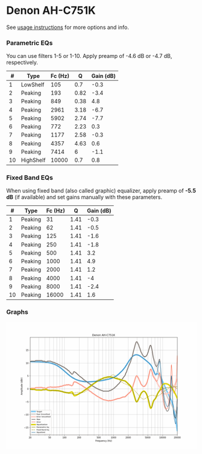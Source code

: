 # Denon AH-C751K
See [usage instructions](https://github.com/jaakkopasanen/AutoEq#usage) for more options and info.

### Parametric EQs
You can use filters 1-5 or 1-10. Apply preamp of -4.6 dB or -4.7 dB, respectively.

|   # | Type      |   Fc (Hz) |    Q |   Gain (dB) |
|-----|-----------|-----------|------|-------------|
|   1 | LowShelf  |       105 | 0.7  |        -0.3 |
|   2 | Peaking   |       193 | 0.82 |        -3.4 |
|   3 | Peaking   |       849 | 0.38 |         4.8 |
|   4 | Peaking   |      2961 | 3.18 |        -6.7 |
|   5 | Peaking   |      5902 | 2.74 |        -7.7 |
|   6 | Peaking   |       772 | 2.23 |         0.3 |
|   7 | Peaking   |      1177 | 2.58 |        -0.3 |
|   8 | Peaking   |      4357 | 4.63 |         0.6 |
|   9 | Peaking   |      7414 | 6    |        -1.1 |
|  10 | HighShelf |     10000 | 0.7  |         0.8 |

### Fixed Band EQs
When using fixed band (also called graphic) equalizer, apply preamp of **-5.5 dB** (if available) and set gains manually with these parameters.

|   # | Type    |   Fc (Hz) |    Q |   Gain (dB) |
|-----|---------|-----------|------|-------------|
|   1 | Peaking |        31 | 1.41 |        -0.3 |
|   2 | Peaking |        62 | 1.41 |        -0.5 |
|   3 | Peaking |       125 | 1.41 |        -1.6 |
|   4 | Peaking |       250 | 1.41 |        -1.8 |
|   5 | Peaking |       500 | 1.41 |         3.2 |
|   6 | Peaking |      1000 | 1.41 |         4.9 |
|   7 | Peaking |      2000 | 1.41 |         1.2 |
|   8 | Peaking |      4000 | 1.41 |        -4   |
|   9 | Peaking |      8000 | 1.41 |        -2.4 |
|  10 | Peaking |     16000 | 1.41 |         1.6 |

### Graphs
![](./Denon%20AH-C751K.png)
